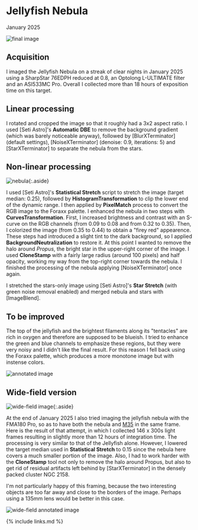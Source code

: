 # Jellyfish Nebula

January 2025

![final image](final.png)

## Acquisition

I imaged the Jellyfish Nebula on a streak of clear nights in January 2025 using
a SharpStar 76EDPH reduced at 0.8, an Optolong L-ULTIMATE filter and an ASI533MC
Pro. Overall I collected more than 18 hours of exposition time on this target.

## Linear processing

I rotated and cropped the image so that it roughly had a 3x2 aspect ratio. I
used [Seti Astro]'s **Automatic DBE** to remove the background gradient (which
was barely noticeable anyway), followed by [BlurXTerminator] (default settings),
[NoiseXTerminator] (denoise: 0.9, iterations: 5) and [StarXTerminator] to
separate the nebula from the stars.

## Non-linear processing

![nebula](nebula.png){:.aside}

I used [Seti Astro]'s **Statistical Stretch** script to stretch the image
(target median: 0.25), followed by **HistogramTransformation** to clip the lower
end of the dynamic range. I then applied by **PixelMatch** process to convert
the RGB image to the Foraxx palette. I enhanced the nebula in two steps with
**CurvesTransformation**. First, I increased brightness and contrast with an
S-curve on the RGB channels (from 0.09 to 0.08 and from 0.32 to 0.35). Then, I
colorized the image (from 0.35 to 0.44) to obtain a "firey red" appearence.
These steps had introduced a slight tint to the dark background, so I applied
**BackgroundNeutralization** to restore it. At this point I wanted to remove the
halo around *Propus*, the bright star in the upper-right corner of the image. I
used **CloneStamp** with a fairly large radius (around 100 pixels) and half
opacity, working my way from the top-right corner towards the nebula. I finished the processing of the nebula applying [NoiseXTerminator] once again.

I stretched the stars-only image using [Seti Astro]'s **Star Stretch** (with
green noise removal enabled) and merged nebula and stars with [ImageBlend].

## To be improved

The top of the jellyfish and the brightest filaments along its "tentacles" are
rich in oxygen and therefore are supposed to be blueish. I tried to enhance the
green and blue channels to emphasize these regions, but they were very noisy and
I didn't like the final result. For this reason I fell back using the Foraxx
palette, which produces a more monotone image but with instense colors.

![annotated image](final_annotated.png)

## Wide-field version

![wide-field image](final_wide.png){:.aside}

At the end of January 2025 I also tried imaging the jellyfish nebula with the
FMA180 Pro, so as to have both the nebula and [M35](../2025-M35) in the same
frame. Here is the result of that attempt, in which I collected 146 x 300s light
frames resulting in slightly more than 12 hours of integration time. The
processing is very similar to that of the Jellyfish alone. However, I lowered
the target median used in **Statistical Stretch** to 0.15 since the nebula here
covers a much smaller portion of the image. Also, I had to work harder with the
**CloneStamp** tool not only to remove the halo around Propus, but also to get
rid of residual artifacts left behind by [StarXTerminator] in the densely packed
cluster NGC 2158.

I'm not particularly happy of this framing, because the two interesting objects
are too far away and close to the borders of the image. Perhaps using a 135mm
lens would be better in this case.

![wide-field annotated image](final_wide_annotated.png)

{% include links.md %}
